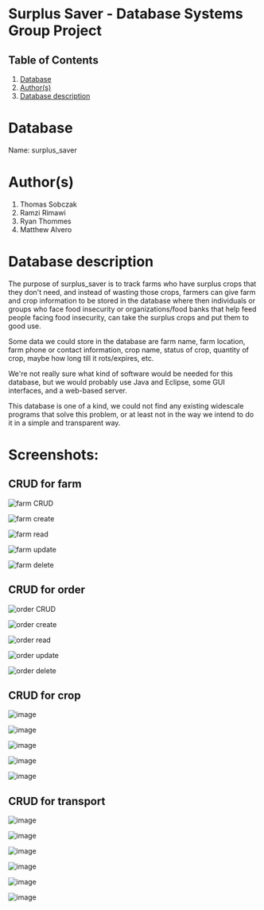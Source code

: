 # Surplus Saver - Database Systems Group Project
 
## Table of Contents
1. [Database](#database)
1. [Author(s)](#author)
1. [Database description](#description)
 
# Database
Name: surplus_saver
 
# Author(s)
1. Thomas Sobczak
2. Ramzi Rimawi
3. Ryan Thommes
4. Matthew Alvero
 
# Database description
The purpose of surplus_saver is to track farms who have surplus crops that they don't need, and instead of wasting those crops, farmers can give farm and crop information to be stored in the database where then individuals or groups who face food insecurity or organizations/food banks that help feed people facing food insecurity, can take the surplus crops and put them to good use.

Some data we could store in the database are farm name, farm location, farm phone or contact information, crop name, status of crop, quantity of crop, maybe how long till it rots/expires, etc.

We're not really sure what kind of software would be needed for this database, but we would probably use Java and Eclipse, some GUI interfaces, and a web-based server.

This database is one of a kind, we could not find any existing widescale programs that solve this problem, or at least not in the way we intend to do it in a simple and transparent way.

# Screenshots:

## CRUD for farm
![farm CRUD](/images/farm_CRUD.png)

![farm create](/images/create_farm.png)

![farm read](/images/read_farm.png)

![farm update](/images/update_farm.png)

![farm delete](/images/delete_farm.png)

## CRUD for order
![order CRUD](/images/order_CRUD.png)

![order create](/images/create_order.png)

![order read](/images/read_order.png)

![order update](/images/update_order.png)

![order delete](/images/delete_order.png)

## CRUD for crop
![image](https://user-images.githubusercontent.com/54131271/139553531-db029e68-580e-4ac3-bce1-e688b4398451.png)

![image](https://user-images.githubusercontent.com/54131271/139553653-cd91e0e8-141e-40d1-9b2f-f53f90189c21.png)

![image](https://user-images.githubusercontent.com/54131271/139553674-1b9b099e-9ca4-4602-9ad1-6789e305bdb7.png)

![image](https://user-images.githubusercontent.com/54131271/139553683-0c9c1815-ae19-474c-8a9e-25e9925d1ac6.png)

![image](https://user-images.githubusercontent.com/54131271/139553693-0103ebf9-7f4e-424b-bf45-338779fb3ae5.png)

## CRUD for transport
![image](https://user-images.githubusercontent.com/54131271/139553736-bc0bae3d-be73-4ee4-a728-b76ae7c96683.png)

![image](https://user-images.githubusercontent.com/54131271/139553754-33a0c137-a246-4973-a73f-2d28b2594ae8.png)

![image](https://user-images.githubusercontent.com/54131271/139553788-ab3f61ce-a6de-4d3c-acf5-620e51147547.png)

![image](https://user-images.githubusercontent.com/54131271/139553795-2761ec8e-774b-4257-8655-0df734618d17.png)

![image](https://user-images.githubusercontent.com/54131271/139553805-7c8c66b1-4d56-4f3b-be15-735f198f0d79.png)

![image](/images/delete_quantity.PNG)
